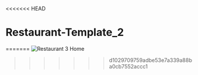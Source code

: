 <<<<<<< HEAD
# Restaurant-Template_2
=======
![Restaurant 3 Home](https://github.com/user-attachments/assets/739c92e0-952e-4408-b046-6f1b9ed97d21)
>>>>>>> d1029709759adbe53e7a339a88ba0cb7552accc1
